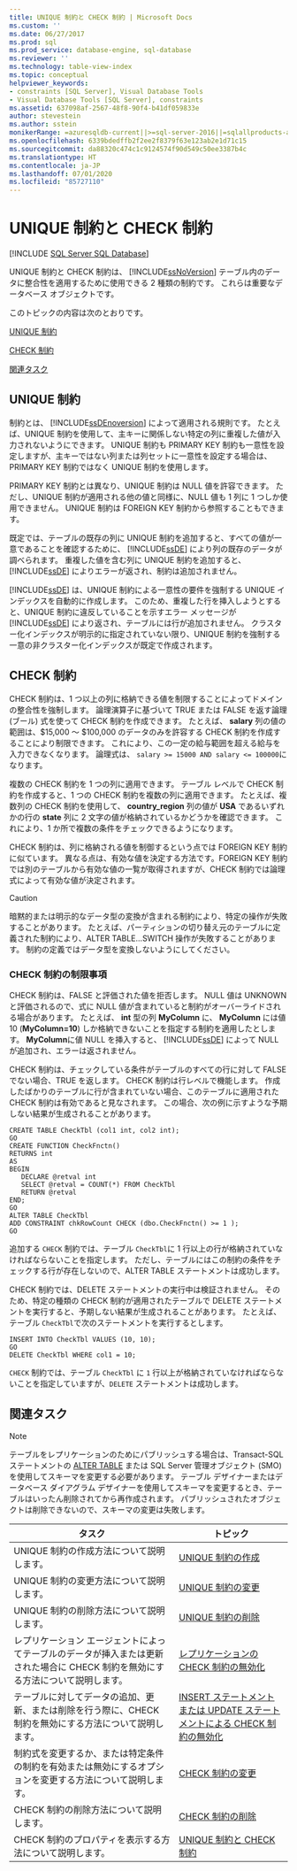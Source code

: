```yaml
---
title: UNIQUE 制約と CHECK 制約 | Microsoft Docs
ms.custom: ''
ms.date: 06/27/2017
ms.prod: sql
ms.prod_service: database-engine, sql-database
ms.reviewer: ''
ms.technology: table-view-index
ms.topic: conceptual
helpviewer_keywords:
- constraints [SQL Server], Visual Database Tools
- Visual Database Tools [SQL Server], constraints
ms.assetid: 637098af-2567-48f8-90f4-b41df059833e
author: stevestein
ms.author: sstein
monikerRange: =azuresqldb-current||>=sql-server-2016||=sqlallproducts-allversions||>=sql-server-linux-2017||=azuresqldb-mi-current
ms.openlocfilehash: 6339bdedffb2f2ee2f8379f63e123ab2e1d71c15
ms.sourcegitcommit: da88320c474c1c9124574f90d549c50ee3387b4c
ms.translationtype: HT
ms.contentlocale: ja-JP
ms.lasthandoff: 07/01/2020
ms.locfileid: "85727110"
---
```

# <a name="unique-constraints-and-check-constraints"></a>UNIQUE 制約と CHECK 制約
[!INCLUDE [SQL Server SQL Database](../../includes/applies-to-version/sql-asdb.md)]

  UNIQUE 制約と CHECK 制約は、 [!INCLUDE[ssNoVersion](../../includes/ssnoversion-md.md)] テーブル内のデータに整合性を適用するために使用できる 2 種類の制約です。 これらは重要なデータベース オブジェクトです。  
  
 このトピックの内容は次のとおりです。  
  
 [UNIQUE 制約](#Unique)  
  
 [CHECK 制約](#Check)  
  
 [関連タスク](#Tasks)  
  
##  <a name="unique-constraints"></a><a name="Unique"></a> UNIQUE 制約  
 制約とは、 [!INCLUDE[ssDEnoversion](../../includes/ssdenoversion-md.md)] によって適用される規則です。 たとえば、UNIQUE 制約を使用して、主キーに関係しない特定の列に重複した値が入力されないようにできます。 UNIQUE 制約も PRIMARY KEY 制約も一意性を設定しますが、主キーではない列または列セットに一意性を設定する場合は、PRIMARY KEY 制約ではなく UNIQUE 制約を使用します。  
  
 PRIMARY KEY 制約とは異なり、UNIQUE 制約は NULL 値を許容できます。 ただし、UNIQUE 制約が適用される他の値と同様に、NULL 値も 1 列に 1 つしか使用できません。 UNIQUE 制約は FOREIGN KEY 制約から参照することもできます。  
  
 既定では、テーブルの既存の列に UNIQUE 制約を追加すると、すべての値が一意であることを確認するために、 [!INCLUDE[ssDE](../../includes/ssde-md.md)] により列の既存のデータが調べられます。 重複した値を含む列に UNIQUE 制約を追加すると、 [!INCLUDE[ssDE](../../includes/ssde-md.md)] によりエラーが返され、制約は追加されません。  
  
 [!INCLUDE[ssDE](../../includes/ssde-md.md)] は、UNIQUE 制約による一意性の要件を強制する UNIQUE インデックスを自動的に作成します。 このため、重複した行を挿入しようとすると、UNIQUE 制約に違反していることを示すエラー メッセージが [!INCLUDE[ssDE](../../includes/ssde-md.md)] により返され、テーブルには行が追加されません。 クラスター化インデックスが明示的に指定されていない限り、UNIQUE 制約を強制する一意の非クラスター化インデックスが既定で作成されます。  
  
##  <a name="check-constraints"></a><a name="Check"></a> CHECK 制約  
 CHECK 制約は、1 つ以上の列に格納できる値を制限することによってドメインの整合性を強制します。 論理演算子に基づいて TRUE または FALSE を返す論理 (ブール) 式を使って CHECK 制約を作成できます。 たとえば、 **salary** 列の値の範囲は、$15,000 ～ $100,000 のデータのみを許容する CHECK 制約を作成することにより制限できます。 これにより、この一定の給与範囲を超える給与を入力できなくなります。 論理式は、 `salary >= 15000 AND salary <= 100000`になります。  
  
 複数の CHECK 制約を 1 つの列に適用できます。 テーブル レベルで CHECK 制約を作成すると、1 つの CHECK 制約を複数の列に適用できます。 たとえば、複数列の CHECK 制約を使用して、 **country_region** 列の値が **USA** であるいずれかの行の **state** 列に 2 文字の値が格納されているかどうかを確認できます。 これにより、1 か所で複数の条件をチェックできるようになります。  
  
 CHECK 制約は、列に格納される値を制御するという点では FOREIGN KEY 制約に似ています。 異なる点は、有効な値を決定する方法です。FOREIGN KEY 制約では別のテーブルから有効な値の一覧が取得されますが、CHECK 制約では論理式によって有効な値が決定されます。  
  
> [!CAUTION]  
>  暗黙的または明示的なデータ型の変換が含まれる制約により、特定の操作が失敗することがあります。 たとえば、パーティションの切り替え元のテーブルに定義された制約により、ALTER TABLE...SWITCH 操作が失敗することがあります。 制約の定義ではデータ型を変換しないようにしてください。  
  
### <a name="limitations-of-check-constraints"></a>CHECK 制約の制限事項  
 CHECK 制約は、FALSE と評価された値を拒否します。 NULL 値は UNKNOWN と評価されるので、式に NULL 値が含まれていると制約がオーバーライドされる場合があります。 たとえば、 **int** 型の列 **MyColumn** に、 **MyColumn** には値 10 (**MyColumn=10**) しか格納できないことを指定する制約を適用したとします。 **MyColumn**に値 NULL を挿入すると、 [!INCLUDE[ssDE](../../includes/ssde-md.md)] によって NULL が追加され、エラーは返されません。  
  
 CHECK 制約は、チェックしている条件がテーブルのすべての行に対して FALSE でない場合、TRUE を返します。 CHECK 制約は行レベルで機能します。 作成したばかりのテーブルに行が含まれていない場合、このテーブルに適用された CHECK 制約は有効であると見なされます。 この場合、次の例に示すような予期しない結果が生成されることがあります。  
  
```  
CREATE TABLE CheckTbl (col1 int, col2 int);  
GO  
CREATE FUNCTION CheckFnctn()  
RETURNS int  
AS   
BEGIN  
   DECLARE @retval int  
   SELECT @retval = COUNT(*) FROM CheckTbl  
   RETURN @retval  
END;  
GO  
ALTER TABLE CheckTbl  
ADD CONSTRAINT chkRowCount CHECK (dbo.CheckFnctn() >= 1 );  
GO  
```  
  
 追加する `CHECK` 制約では、テーブル `CheckTbl`に 1 行以上の行が格納されていなければならないことを指定します。 ただし、テーブルにはこの制約の条件をチェックする行が存在しないので、ALTER TABLE ステートメントは成功します。  
  
 CHECK 制約では、DELETE ステートメントの実行中は検証されません。 そのため、特定の種類の CHECK 制約が適用されたテーブルで DELETE ステートメントを実行すると、予期しない結果が生成されることがあります。 たとえば、テーブル `CheckTbl`で次のステートメントを実行するとします。  
  
```  
INSERT INTO CheckTbl VALUES (10, 10);  
GO  
DELETE CheckTbl WHERE col1 = 10;  
```  
  
 `CHECK` 制約では、テーブル `CheckTbl` に `1` 行以上が格納されていなければならないことを指定していますが、`DELETE` ステートメントは成功します。  
  
##  <a name="related-tasks"></a><a name="Tasks"></a> 関連タスク  
  
> [!NOTE]  
>  テーブルをレプリケーションのためにパブリッシュする場合は、Transact-SQL ステートメントの [ALTER TABLE](../../t-sql/statements/alter-table-transact-sql.md) または SQL Server 管理オブジェクト (SMO) を使用してスキーマを変更する必要があります。 テーブル デザイナーまたはデータベース ダイアグラム デザイナーを使用してスキーマを変更するとき、テーブルはいったん削除されてから再作成されます。 パブリッシュされたオブジェクトは削除できないので、スキーマの変更は失敗します。  
  
|タスク|トピック|  
|----------|-----------|  
|UNIQUE 制約の作成方法について説明します。|[UNIQUE 制約の作成](../../relational-databases/tables/create-unique-constraints.md)|  
|UNIQUE 制約の変更方法について説明します。|[UNIQUE 制約の変更](../../relational-databases/tables/modify-unique-constraints.md)|  
|UNIQUE 制約の削除方法について説明します。|[UNIQUE 制約の削除](../../relational-databases/tables/delete-unique-constraints.md)|  
|レプリケーション エージェントによってテーブルのデータが挿入または更新された場合に CHECK 制約を無効にする方法について説明します。|[レプリケーションの CHECK 制約の無効化](../../relational-databases/tables/disable-check-constraints-for-replication.md)|  
|テーブルに対してデータの追加、更新、または削除を行う際に、CHECK 制約を無効にする方法について説明します。|[INSERT ステートメントまたは UPDATE ステートメントによる CHECK 制約の無効化](../../relational-databases/tables/disable-check-constraints-with-insert-and-update-statements.md)|  
|制約式を変更するか、または特定条件の制約を有効または無効にするオプションを変更する方法について説明します。|[CHECK 制約の変更](../../relational-databases/tables/modify-check-constraints.md)|  
|CHECK 制約の削除方法について説明します。|[CHECK 制約の削除](../../relational-databases/tables/delete-check-constraints.md)|  
|CHECK 制約のプロパティを表示する方法について説明します。|[UNIQUE 制約と CHECK 制約](../../relational-databases/tables/unique-constraints-and-check-constraints.md)|  
  
  
